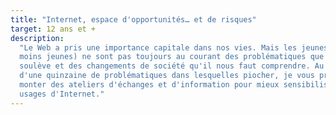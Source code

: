 ```yaml
---
title: "Internet, espace d'opportunités… et de risques"
target: 12 ans et +
description:
  "Le Web a pris une importance capitale dans nos vies. Mais les jeunes (et les
  moins jeunes) ne sont pas toujours au courant des problématiques que cela
  soulève et des changements de société qu'il nous faut comprendre. Au travers
  d'une quinzaine de problématiques dans lesquelles piocher, je vous propose de
  monter des ateliers d'échanges et d'information pour mieux sensibiliser aux
  usages d'Internet."
---
```


<!-- @format -->
